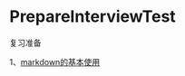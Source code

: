 # PrepareInterviewTest
复习准备  

1、[markdown的基本使用](https://www.jianshu.com/p/12569740cc50#link "markdown使用")
